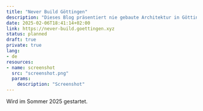 ```yaml
---
title: "Never Build Göttingen"
description: "Dieses Blog präsentiert nie gebaute Architektur in Göttingen"
date: 2025-02-06T18:41:14+02:00
link: https://never-build.goettingen.xyz
status: planned
draft: true
private: true
lang:
- de
resources:
- name: screenshot
  src: "screenshot.png"
  params:
    description: "Screenshot"
---
```

Wird im Sommer 2025 gestartet.
